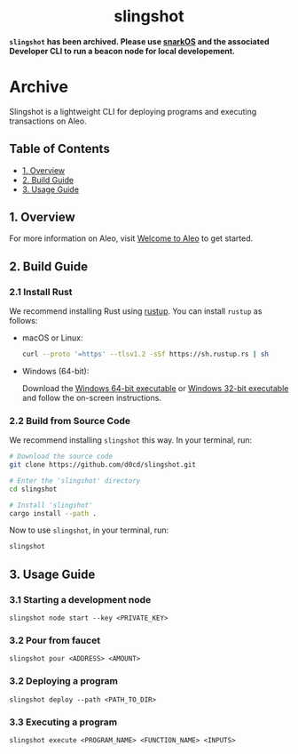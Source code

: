 <h1 align="center">slingshot</h1>

#### `slingshot` has been archived. Please use [snarkOS](https://github.com/AleoHQ/snarkOS) and the associated Developer CLI to run a beacon node for local developement.

# Archive

Slingshot is a lightweight CLI for deploying programs and executing transactions on Aleo.

## Table of Contents

* [1. Overview](#1-overview)
* [2. Build Guide](#2-build-guide)
* [3. Usage Guide](#3-usage-guide)

## 1. Overview

For more information on Aleo, visit [Welcome to Aleo](https://developer.aleo.org/overview/) to get started.

## 2. Build Guide

### 2.1 Install Rust

We recommend installing Rust using [rustup](https://www.rustup.rs/). You can install `rustup` as follows:

- macOS or Linux:
  ```bash
  curl --proto '=https' --tlsv1.2 -sSf https://sh.rustup.rs | sh
  ```

- Windows (64-bit):

  Download the [Windows 64-bit executable](https://win.rustup.rs/x86_64) or
  [Windows 32-bit executable](https://win.rustup.rs/i686) and follow the on-screen instructions.

### 2.2 Build from Source Code

We recommend installing `slingshot` this way. In your terminal, run:

```bash
# Download the source code
git clone https://github.com/d0cd/slingshot.git

# Enter the 'slingshot' directory
cd slingshot

# Install 'slingshot'
cargo install --path .
```

Now to use `slingshot`, in your terminal, run:
```bash
slingshot
```

## 3. Usage Guide

### 3.1 Starting a development node
```
slingshot node start --key <PRIVATE_KEY>
```

### 3.2 Pour from faucet
```
slingshot pour <ADDRESS> <AMOUNT>
```

### 3.2 Deploying a program
```
slingshot deploy --path <PATH_TO_DIR> 
```

### 3.3 Executing a program 
```
slingshot execute <PROGRAM_NAME> <FUNCTION_NAME> <INPUTS>
```
